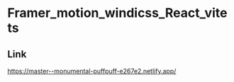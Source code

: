 # Framer_motion_windicss_React_vitets
## Link
https://master--monumental-puffpuff-e267e2.netlify.app/
